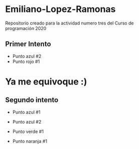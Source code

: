 # Emiliano-Lopez-Ramonas
Repositorio creado para la actividad numero tres del Curso de programación 2020
## Primer Intento
+ Punto azul #2
+ Punto rojo #1
# Ya me equivoque :)
## Segundo intento
+ Punto azul #1
+ Punto azul #2

+ Punto verde #1

+ Punto naranja #1
